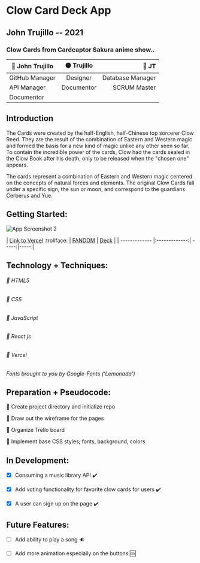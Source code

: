 # Clow Card Deck App
## John Trujillo -- 2021

### Clow Cards from Cardcaptor Sakura anime show..

| :large_blue_circle: John Trujillo | :black_circle: Trujillo | :red_circle: JT |
| ------------- |:-------------:| -----:|
| GitHub Manager| Designer | Database Manager |
| API Manager   | Documentor  |SCRUM Master |
| Documentor |  |    |


## Introduction
The Cards were created by the half-English, half-Chinese top sorcerer Clow Reed. They are the result of the combination of Eastern and Western magic and formed the basis for a new kind of magic unlike any other seen so far. To contain the incredible power of the cards, Clow had the cards sealed in the Clow Book after his death, only to be released when the "chosen one" appears.

The cards represent a combination of Eastern and Western magic centered on the concepts of natural forces and elements. The original Clow Cards fall under a specific sign, the sun or moon, and correspond to the guardians Cerberus and Yue.


## Getting Started:

![App Screenshot 2](https://i.imgur.com/1QTYLXM.png)

| [Link to Vercel](https://clow-cards-react.vercel.app/) :trollface: | [FANDOM](https://ccsakura.fandom.com/wiki/Clow_Cards#Hierarchy) | [Deck](https://imgur.com/gallery/760Lx1c) |
| ------------- |:-------------:| -----:|-----:|


## Technology + Techniques: 

###### :small_blue_diamond: HTML5

###### :small_blue_diamond: CSS

###### :small_blue_diamond: JavaScript

###### :small_blue_diamond: React.js

###### :small_blue_diamond: Vercel



*Fonts brought to you by Google-Fonts ('Lemonada')*



## Preparation + Pseudocode:

:thought_balloon: Create project directory and initialize repo

:thought_balloon: Draw out the wireframe for the pages

:thought_balloon: Organize Trello board

:thought_balloon: Implement base CSS styles; fonts, background, colors


## In Development:

- [x] Consuming a music library API :heavy_check_mark:

- [x] Add voting functionality for favorite clow cards for users :heavy_check_mark:

- [x] A user can sign up on the page :heavy_check_mark:

## Future Features:

- [ ] Add ability to play a song :sound:

- [ ] Add more animation especially on the buttons :cool:




